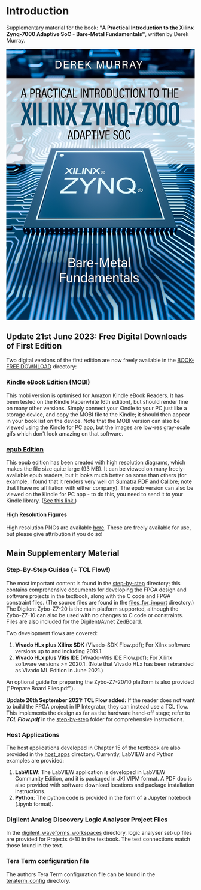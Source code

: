 # Introduction
Supplementary material for the book: **"A Practical Introduction to the Xilinx Zynq-7000 Adaptive SoC - Bare-Metal Fundamentals"**, written by Derek Murray.

![Cover](figures/cover_small.png)

## Update 21st June 2023: Free Digital Downloads of First Edition
Two digital versions of the first edition are now freely available in the [BOOK-FREE DOWNLOAD](https://github.com/der-mur/book1-zynq-intro/tree/master/BOOK-FREE%20DOWNLOAD) directory:

### [Kindle eBook Edition (MOBI)](https://github.com/der-mur/book1-zynq-intro/tree/master/BOOK-FREE%20DOWNLOAD/kindle-ebook-reader-mobi)
This mobi version is optimised for Amazon Kindle eBook Readers. It has been tested on the Kindle Paperwhite (6th edition), but should render fine on many other versions. Simply connect your Kindle to your PC just like a storage device, and copy the MOBI file to the Kindle; it should then appear in your book list on the device. Note that the MOBI version can also be viewed using the Kindle for PC app, but the images are low-res gray-scale gifs which don't look amazing on that software.

### [epub Edition](https://github.com/der-mur/book1-zynq-intro/tree/master/BOOK-FREE%20DOWNLOAD/epub)
This epub edition has been created with high resolution diagrams, which makes the file size quite large (93 MB). It can be viewed on many freely-available epub readers, but it looks much better on some than others (for example, I found that it renders very well on [Sumatra PDF](https://www.sumatrapdfreader.org/free-pdf-reader) and [Calibre](https://calibre-ebook.com/); note that I have no affiliation with either company). The epub version can also be viewed on the Kindle for PC app - to do this, you need to send it to your Kindle library. ([See this link.](https://www.amazon.com/sendtokindle))

#### High Resolution Figures
High resolution PNGs are available [here](figures). These are freely available for use, but please give attribution if you do so!



## Main Supplementary Material

### Step-By-Step Guides (+ TCL Flow!)
The most important content is found in the [step-by-step](step-by-step) directory; this contains comprehensive documents for developing the FPGA design and software projects in the textbook, along with the C code and FPGA constraint files. (The source files are found in the [files_for_import](step-by-step/files_for_import) directory.) The Digilent Zybo-Z7-20 is the main platform supported, although the Zybo-Z7-10 can also be used with no changes to C code or constraints. Files are also included for the Digilent/Avnet ZedBoard.

Two development flows are covered: 
1. **Vivado HLx plus Xilinx SDK** (Vivado-SDK Flow.pdf); For Xilnx software versions up to and including 2019.1.
1. **Vivado HLx plus Vitis IDE** (Vivado-Vitis IDE Flow.pdf); For Xilinx software versions >= 2020.1. (Note that Vivado HLx has been rebranded as Vivado ML Edition in June 2021.)

An optional guide for preparing the Zybo-Z7-20/10 platform is also provided ("Prepare Board Files.pdf").

**Update 26th September 2021: TCL Flow added:**
If the reader does not want to build the FPGA project in IP Integrator, they can instead use a TCL flow. This implements the design as far as the hardware hand-off stage; refer to ***TCL Flow.pdf*** in the [step-by-step](step-by-step) folder for comprehensive instructions.

### Host Applications
The host applications developed in Chapter 15 of the textbook are also provided in the [host_apps](host_apps) directory. Currently, LabVIEW and Python examples are provided:
1. **LabVIEW**: The LabVIEW application is developed in LabVIEW Community Edition, and it is packaged in JKI VIPM format. A PDF doc is also provided with software download locations and package installation instructions.
2. **Python**: The python code is provided in the form of a Jupyter notebook (.ipynb format).

### Digilent Analog Discovery Logic Analyser Project Files
In the [digilent_waveforms_workspaces](digilent_waveforms_workspaces) directory, logic analyser set-up files are provided for Projects 4-10 in the textbook. The test connections match those found in the text.

### Tera Term configuration file
The authors Tera Term configuration file can be found in the [teraterm_config](teraterm_config) directory.




